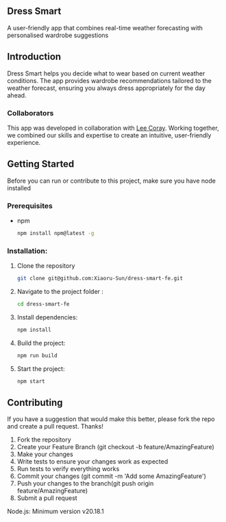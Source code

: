 
## Dress Smart
A user-friendly app that combines real-time weather forecasting with personalised wardrobe suggestions

## Introduction
Dress Smart helps you decide what to wear based on current weather conditions. The app provides wardrobe recommendations tailored to the weather forecast, ensuring you always dress appropriately for the day ahead.

### Collaborators
This app was developed in collaboration with [Lee Coray](https://github.com/LeeConroy1977). Working together, we combined our skills and expertise to create an intuitive, user-friendly experience.

## Getting Started
Before you can run or contribute to this project, make sure you have node installed

### Prerequisites
* npm
  ```sh
  npm install npm@latest -g
  ```
### Installation:
1. Clone the repository
   ```sh
   git clone git@github.com:Xiaoru-Sun/dress-smart-fe.git
   ```
2. Navigate to the project folder :
   ```sh
   cd dress-smart-fe
   ```
3. Install dependencies:
   ```sh
   npm install
   ```
4. Build the project:
   ```sh
   npm run build
   ```
5. Start the project:
   ```sh
   npm start
   ```

## **Contributing**
If you have a suggestion that would make this better, please fork the repo and create a pull request. Thanks!
1. Fork the repository
2. Create your Feature Branch (git checkout -b feature/AmazingFeature)
3. Make your changes
4. Write tests to ensure your changes work as expected
5. Run tests to verify everything works
6. Commit your changes (git commit -m 'Add some AmazingFeature')
7. Push your changes to the branch(git push origin feature/AmazingFeature)
8. Submit a pull request

Node.js: Minimum version v20.18.1

